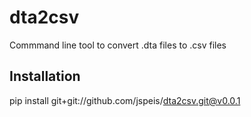 # dta2csv
Commmand line tool to convert .dta files to .csv files

## Installation
pip install git+git://github.com/jspeis/dta2csv.git@v0.0.1
